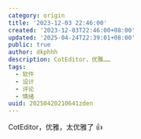 ```yaml
---
category: origin
title: '2023-12-03 22:46:00'
created: '2023-12-03T22:46:00+08:00'
updated: '2025-04-24T22:39:01+08:00'
public: true
author: dkphhh
description: CotEditor，优雅……
tags:
  - 软件
  - 设计
  - 评论
  - 情绪
uuid: 20250420210641zden
---
```


CotEditor，优雅，太优雅了 👍
